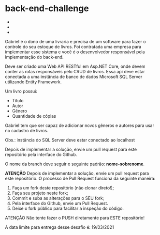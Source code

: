 # back-end-challenge
-
-
-
Gabriel é o dono de uma livraria e precisa de um software para fazer o controle do seu estoque de livros. Foi contratada uma empresa para implementar esse sistema e você é o desenvolvedor responsável pela implementação do back-end. 

Deve ser criado uma Web API RESTful em Asp.NET Core, onde devem conter as rotas responsáveis pelo CRUD de livros. Essa api deve estar conectada a uma instância de banco de dados Microsoft SQL Server utilizando Entity Framework.

Um livro possui: 
*	Título
*	Autor
*	Gênero
*	Quantidade de cópias

Gabriel tem que ser capaz de adicionar novos gêneros e autores para usar no cadastro de livros. 

Obs.: instância do SQL Server deve estar conectado ao localhost

Depois de implementar a solução, envie um pull request para este repositório pela interface do Github.

O nome da branch deve seguir o seguinte padrão: **nome-sobrenome**.

**ATENÇÃO**
Depois de implementar a solução, envie um pull request para este repositório. O processo de Pull Request funciona da seguinte maneira:
1. Faça um fork deste repositório (não clonar direto!);
2. Faça seu projeto neste fork;
3. Commit e suba as alterações para o SEU fork;
4. Pela interface do Github, envie um Pull Request.
5. Deixe o fork público para facilitar a inspeção do código.

ATENÇÃO
Não tente fazer o PUSH diretamente para ESTE repositório!

A data limite para entrega desse desafio é: 19/03/2021
